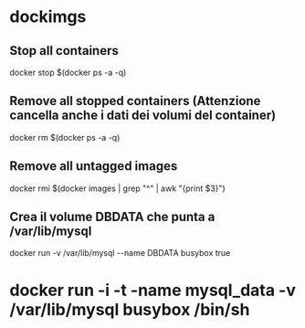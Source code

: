 dockimgs
========

Stop all containers
------------------------------
docker stop $(docker ps -a -q)


Remove all stopped containers (Attenzione cancella anche i dati dei volumi del container)
------------------------------
docker rm $(docker ps -a -q)


Remove all untagged images
---------------------------
docker rmi $(docker images | grep "^<none>" | awk "{print $3}")


Crea il volume DBDATA che punta a /var/lib/mysql
------------------------------------------------
docker run -v /var/lib/mysql --name DBDATA busybox true

# docker run -i -t -name mysql_data -v /var/lib/mysql busybox /bin/sh
